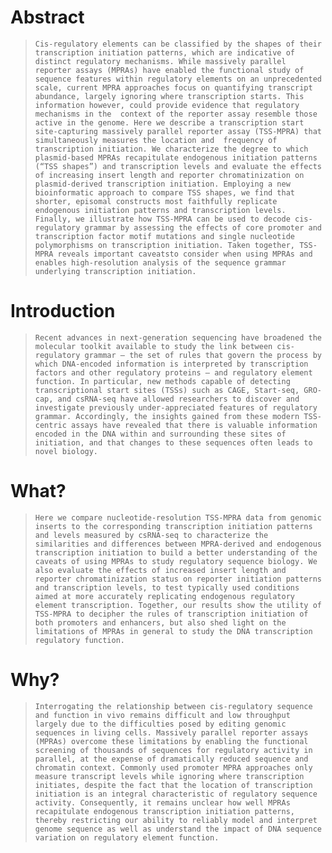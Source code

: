 # Abstract

> ```Cis-regulatory elements can be classified by the shapes of their transcription initiation patterns, which are indicative of distinct regulatory mechanisms. While massively parallel reporter assays (MPRAs) have enabled the functional study of sequence features within regulatory elements on an unprecedented  scale, current MPRA approaches focus on quantifying transcript abundance, largely ignoring where transcription starts. This information however, could provide evidence that regulatory mechanisms in the  context of the reporter assay resemble those active in the genome. Here we describe a transcription start site-capturing massively parallel reporter assay (TSS-MPRA) that simultaneously measures the location and  frequency of transcription initiation. We characterize the degree to which plasmid-based MPRAs recapitulate endogenous initiation patterns (“TSS shapes”) and transcription levels and evaluate the effects of increasing insert length and reporter chromatinization on plasmid-derived transcription initiation. Employing a new bioinformatic approach to compare TSS shapes, we find that shorter, episomal constructs most faithfully replicate endogenous initiation patterns and transcription levels. Finally, we illustrate how TSS-MPRA can be used to decode cis-regulatory grammar by assessing the effects of core promoter and transcription factor motif mutations and single nucleotide polymorphisms on transcription initiation. Taken together, TSS-MPRA reveals important caveatsto consider when using MPRAs and enables high-resolution analysis of the sequence grammar underlying transcription initiation.```

# Introduction

> ```Recent advances in next-generation sequencing have broadened the molecular toolkit available to study the link between cis-regulatory grammar — the set of rules that govern the process by which DNA-encoded information is interpreted by transcription factors and other regulatory proteins — and regulatory element function. In particular, new methods capable of detecting transcriptional start sites (TSSs) such as CAGE, Start-seq, GRO-cap, and csRNA-seq have allowed researchers to discover and investigate previously under-appreciated features of regulatory grammar. Accordingly, the insights gained from these modern TSS-centric assays have revealed that there is valuable information encoded in the DNA within and surrounding these sites of initiation, and that changes to these sequences often leads to novel biology.```

# What?

> ```Here we compare nucleotide-resolution TSS-MPRA data from genomic inserts to the corresponding transcription initiation patterns and levels measured by csRNA-seq to characterize the similarities and differences between MPRA-derived and endogenous transcription initiation to build a better understanding of the caveats of using MPRAs to study regulatory sequence biology. We also evaluate the effects of increased insert length and reporter chromatinization status on reporter initiation patterns and transcription levels, to test typically used conditions aimed at more accurately replicating endogenous regulatory element transcription. Together, our results show the utility of TSS-MPRA to decipher the rules of transcription initiation of both promoters and enhancers, but also shed light on the limitations of MPRAs in general to study the DNA transcription regulatory function.```

# Why?

> ```Interrogating the relationship between cis-regulatory sequence and function in vivo remains difficult and low throughput largely due to the difficulties posed by editing genomic sequences in living cells. Massively parallel reporter assays (MPRAs) overcome these limitations by enabling the functional screening of thousands of sequences for regulatory activity in parallel, at the expense of dramatically reduced sequence and chromatin context. Commonly used promoter MPRA approaches only measure transcript levels while ignoring where transcription initiates, despite the fact that the location of transcription initiation is an integral characteristic of regulatory sequence activity. Consequently, it remains unclear how well MPRAs recapitulate endogenous transcription initiation patterns, thereby restricting our ability to reliably model and interpret genome sequence as well as understand the impact of DNA sequence variation on regulatory element function.```

